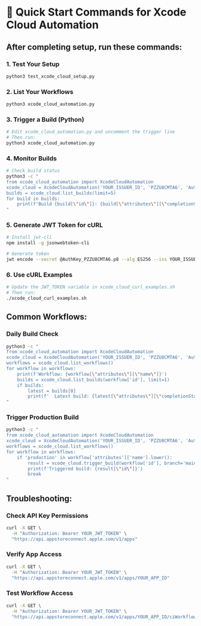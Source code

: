 # 🚀 Quick Start Commands for Xcode Cloud Automation

## **After completing setup, run these commands:**

### **1. Test Your Setup**
```bash
python3 test_xcode_cloud_setup.py
```

### **2. List Your Workflows**
```bash
python3 xcode_cloud_automation.py
```

### **3. Trigger a Build (Python)**
```python
# Edit xcode_cloud_automation.py and uncomment the trigger line
# Then run:
python3 xcode_cloud_automation.py
```

### **4. Monitor Builds**
```bash
# Check build status
python3 -c "
from xcode_cloud_automation import XcodeCloudAutomation
xcode_cloud = XcodeCloudAutomation('YOUR_ISSUER_ID', 'PZZU8CMTA6', 'AuthKey_PZZU8CMTA6.p8', 'YOUR_APP_ID')
builds = xcode_cloud.list_builds(limit=5)
for build in builds:
    print(f'Build {build[\"id\"]}: {build[\"attributes\"][\"completionStatus\"]}')
"
```

### **5. Generate JWT Token for cURL**
```bash
# Install jwt-cli
npm install -g jsonwebtoken-cli

# Generate token
jwt encode --secret @AuthKey_PZZU8CMTA6.p8 --alg ES256 --iss YOUR_ISSUER_ID --aud appstoreconnect-v1 --exp +20m
```

### **6. Use cURL Examples**
```bash
# Update the JWT_TOKEN variable in xcode_cloud_curl_examples.sh
# Then run:
./xcode_cloud_curl_examples.sh
```

## **Common Workflows:**

### **Daily Build Check**
```bash
python3 -c "
from xcode_cloud_automation import XcodeCloudAutomation
xcode_cloud = XcodeCloudAutomation('YOUR_ISSUER_ID', 'PZZU8CMTA6', 'AuthKey_PZZU8CMTA6.p8', 'YOUR_APP_ID')
workflows = xcode_cloud.list_workflows()
for workflow in workflows:
    print(f'Workflow: {workflow[\"attributes\"][\"name\"]}')
    builds = xcode_cloud.list_builds(workflow['id'], limit=1)
    if builds:
        latest = builds[0]
        print(f'  Latest build: {latest[\"attributes\"][\"completionStatus\"]}')
"
```

### **Trigger Production Build**
```bash
python3 -c "
from xcode_cloud_automation import XcodeCloudAutomation
xcode_cloud = XcodeCloudAutomation('YOUR_ISSUER_ID', 'PZZU8CMTA6', 'AuthKey_PZZU8CMTA6.p8', 'YOUR_APP_ID')
workflows = xcode_cloud.list_workflows()
for workflow in workflows:
    if 'production' in workflow['attributes']['name'].lower():
        result = xcode_cloud.trigger_build(workflow['id'], branch='main')
        print(f'Triggered build: {result[\"id\"]}')
        break
"
```

## **Troubleshooting:**

### **Check API Key Permissions**
```bash
curl -X GET \
  -H "Authorization: Bearer YOUR_JWT_TOKEN" \
  "https://api.appstoreconnect.apple.com/v1/apps"
```

### **Verify App Access**
```bash
curl -X GET \
  -H "Authorization: Bearer YOUR_JWT_TOKEN" \
  "https://api.appstoreconnect.apple.com/v1/apps/YOUR_APP_ID"
```

### **Test Workflow Access**
```bash
curl -X GET \
  -H "Authorization: Bearer YOUR_JWT_TOKEN" \
  "https://api.appstoreconnect.apple.com/v1/apps/YOUR_APP_ID/ciWorkflows"
```

